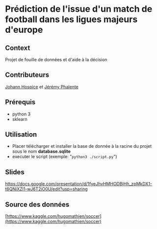 # Prédiction de l'issue d'un match de football dans les ligues majeurs d'europe

## Context

Projet de fouille de données et d'aide à la décision

## Contributeurs

[Johann Hospice](https://github.com/JohannHospice) et [Jérémy Phalente](https://github.com/phoenixrifl)

## Prérequis

- python 3
- sklearn

## Utilisation

+ Placer télécharger et installer la base de donnée à la racine du projet sous le nom __database.sqlite__
+ executer le script (exemple: "```python3 ./script.py```")

## Slides

https://docs.google.com/presentation/d/1fyeJhvHMHODBjHh_zpMkDX1-t6QNiXZl1-wJ6T2iO0U/edit?usp=sharing

## Source des données

[https://www.kaggle.com/hugomathien/soccer](https://www.kaggle.com/hugomathien/soccer)
